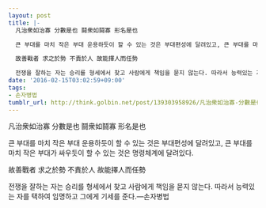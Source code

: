 ```yaml
---
layout: post
title: |-
  凡治衆如治寡 分數是也 鬪衆如鬪寡 形名是也

  큰 부대를 마치 작은 부대 운용하듯이 할 수 있는 것은 부대편성에 달려있고, 큰 부대를 마치 작은 부대가 싸우듯이 할 수 있는 것은 명령체계에 달려있다.

  故善戰者 求之於勢 不責於人 故能擇人而任勢

  전쟁을 잘하는 자는 승리를 형세에서 찾고 사람에게 책임을 묻지 않는다. 따라서 능력있는 자를 택하여 임명하고 그에게 기세를 준다.
date: '2016-02-15T03:02:59+09:00'
tags:
- 손자병법
tumblr_url: http://think.golbin.net/post/139303958926/凡治衆如治寡-分數是也-鬪衆如鬪寡-形名是也-큰-부대를-마치-작은-부대-운용하듯이-할-수
---
```

凡治衆如治寡 分數是也 鬪衆如鬪寡 形名是也

큰 부대를 마치 작은 부대 운용하듯이 할 수 있는 것은 부대편성에 달려있고, 큰 부대를 마치 작은 부대가 싸우듯이 할 수 있는 것은 명령체계에 달려있다.

故善戰者 求之於勢 不責於人 故能擇人而任勢

전쟁을 잘하는 자는 승리를 형세에서 찾고 사람에게 책임을 묻지 않는다. 따라서 능력있는 자를 택하여 임명하고 그에게 기세를 준다.—손자병법
